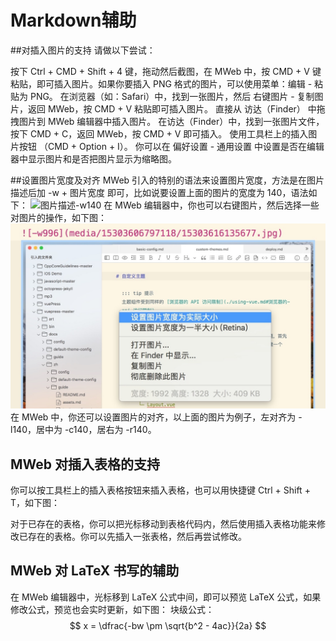 # Markdown辅助
##对插入图片的支持
请做以下尝试：

按下 Ctrl + CMD + Shift + 4 键，拖动然后截图，在 MWeb 中，按 CMD + V 键粘贴，即可插入图片。如果你要插入 PNG 格式的图片，可以使用菜单：编辑 - 粘贴为 PNG。
在浏览器（如：Safari）中，找到一张图片，然后 右键图片 - 复制图片，返回 MWeb，按 CMD + V 粘贴即可插入图片。
直接从 访达（Finder） 中拖拽图片到 MWeb 编辑器中插入图片。
在访达（Finder）中，找到一张图片文件，按下 CMD + C，返回 MWeb，按 CMD + V 即可插入。
使用工具栏上的插入图片按钮 （CMD + Option + I）。
你可以在 偏好设置 - 通用设置 中设置是否在编辑器中显示图片和是否把图片显示为缩略图。

##设置图片宽度及对齐
MWeb 引入的特别的语法来设置图片宽度，方法是在图片描述后加 -w + 图片宽度 即可，比如说要设置上面的图片的宽度为 140，语法如下：
![图片描述-w140](https://zh.mweb.im/asset/img/set-up-git.gif)
在 MWeb 编辑器中，你也可以右键图片，然后选择一些对图片的操作，如下图：
![](media/15711432410859/15711434243506.jpg)
在 MWeb 中，你还可以设置图片的对齐，以上面的图片为例子，左对齐为 -l140，居中为 -c140，居右为 -r140。

## MWeb 对插入表格的支持
你可以按工具栏上的插入表格按钮来插入表格，也可以用快捷键 Ctrl + Shift + T，如下图：









对于已存在的表格，你可以把光标移动到表格代码内，然后使用插入表格功能来修改已存在的表格。你可以先插入一张表格，然后再尝试修改。

## MWeb 对 LaTeX 书写的辅助
在 MWeb 编辑器中，光标移到 LaTeX 公式中间，即可以预览 LaTeX 公式，如果修改公式，预览也会实时更新，如下图：
块级公式：
$$ x = \dfrac{-bw \pm \sqrt{b^2 - 4ac}}{2a} $$


